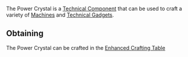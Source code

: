 The Power Crystal is a [Technical Component](https://github.com/TheBusyBiscuit/Slimefun4/wiki/Technical-Components) that can be used to craft a variety of [Machines](https://github.com/TheBusyBiscuit/Slimefun4/wiki/Electric-Machines) and [Technical Gadgets](https://github.com/TheBusyBiscuit/Slimefun4/wiki/Technical-Gadgets).

## Obtaining
The Power Crystal can be crafted in the [Enhanced Crafting Table](https://github.com/TheBusyBiscuit/Slimefun4/wiki/Enhanced-Crafting-Table)
